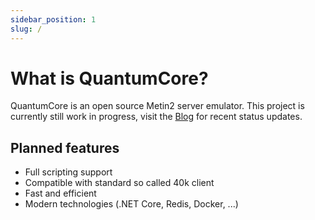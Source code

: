 ```yaml
---
sidebar_position: 1
slug: /
---
```


# What is QuantumCore?

QuantumCore is an open source Metin2 server emulator.
This project is currently still work in progress, visit the [Blog](/blog) for
recent status updates.

## Planned features

- Full scripting support
- Compatible with standard so called 40k client
- Fast and efficient
- Modern technologies (.NET Core, Redis, Docker, ...)